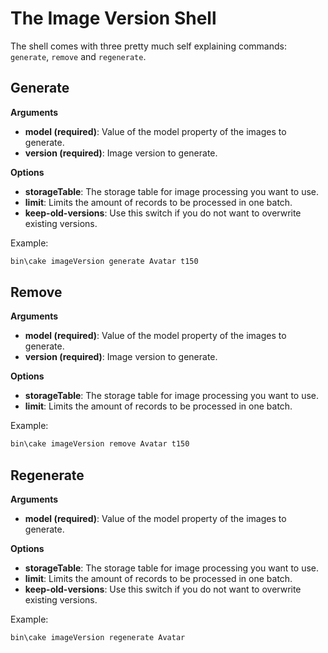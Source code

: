 The Image Version Shell
=======================

The shell comes with three pretty much self explaining commands: `generate`, `remove` and `regenerate`.

Generate
--------

**Arguments**

* **model (required)**: Value of the model property of the images to generate.
* **version (required)**: Image version to generate.

**Options**

* **storageTable**: The storage table for image processing you want to use.
* **limit**: Limits the amount of records to be processed in one batch.
* **keep-old-versions**: Use this switch if you do not want to overwrite existing versions.

Example:

```sh
bin\cake imageVersion generate Avatar t150
```

Remove
------

**Arguments**

* **model (required)**: Value of the model property of the images to generate.
* **version (required)**: Image version to generate.

**Options**

* **storageTable**: The storage table for image processing you want to use.
* **limit**: Limits the amount of records to be processed in one batch.

Example:

```sh
bin\cake imageVersion remove Avatar t150
```

Regenerate
----------

**Arguments**

* **model (required)**: Value of the model property of the images to generate.

**Options**

* **storageTable**: The storage table for image processing you want to use.
* **limit**: Limits the amount of records to be processed in one batch.
* **keep-old-versions**: Use this switch if you do not want to overwrite existing versions.

Example:

```sh
bin\cake imageVersion regenerate Avatar
```
